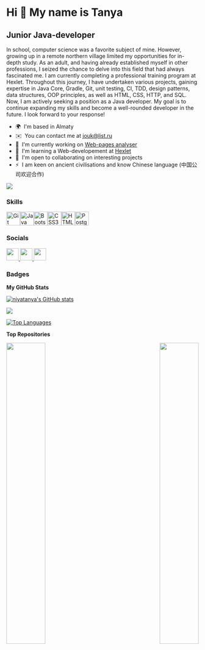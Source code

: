 Hi 👋 My name is Tanya
======================

Junior Java-developer
---------------------

In school, computer science was a favorite subject of mine. However, growing up in a remote northern village limited my opportunities for in-depth study. As an adult, and having already established myself in other professions, I seized the chance to delve into this field that had always fascinated me. I am currently completing a professional training program at Hexlet. Throughout this journey, I have undertaken various projects, gaining expertise in Java Core, Gradle, Git, unit testing, CI, TDD, design patterns, data structures, OOP principles, as well as HTML, CSS, HTTP, and SQL. Now, I am actively seeking a position as a Java developer. My goal is to continue expanding my skills and become a well-rounded developer in the future. I look forward to your response!

* 🌍  I'm based in Almaty
* ✉️  You can contact me at [jouk@list.ru](mailto:jouk@list.ru)
* 🚀  I'm currently working on [Web-pages analyser](http://github.com/niyatanya/niyatanya.github.io)
* 🧠  I'm learning a Web-developement at [Hexlet](https://ru.hexlet.io/programs/java)
* 🤝  I'm open to collaborating on interesting projects
* ⚡  I am keen on ancient civilisations and know Chinese language (中国公司欢迎合作)

<a href="https://www.github.com/niyatanya" target="_blank" rel="noreferrer"><img
src="https://img.shields.io/github/followers/niyatanya?logo=github&style=for-the-badge&color=14b8a6&labelColor=134e4a" /></a>

### Skills


<p align="left">
<a href="https://git-scm.com/" target="_blank" rel="noreferrer"><img src="https://raw.githubusercontent.com/danielcranney/readme-generator/main/public/icons/skills/git-colored.svg" width="36" height="36" alt="Git" /></a><a href="https://www.oracle.com/java/" target="_blank" rel="noreferrer"><img src="https://raw.githubusercontent.com/danielcranney/readme-generator/main/public/icons/skills/java-colored.svg" width="36" height="36" alt="Java" /></a><a href="https://getbootstrap.com/" target="_blank" rel="noreferrer"><img src="https://raw.githubusercontent.com/danielcranney/readme-generator/main/public/icons/skills/bootstrap-colored.svg" width="36" height="36" alt="Bootstrap" /></a><a href="https://www.w3.org/TR/CSS/#css" target="_blank" rel="noreferrer"><img src="https://raw.githubusercontent.com/danielcranney/readme-generator/main/public/icons/skills/css3-colored.svg" width="36" height="36" alt="CSS3" /></a><a href="https://developer.mozilla.org/en-US/docs/Glossary/HTML5" target="_blank" rel="noreferrer"><img src="https://raw.githubusercontent.com/danielcranney/readme-generator/main/public/icons/skills/html5-colored.svg" width="36" height="36" alt="HTML5" /></a><a href="https://www.postgresql.org/" target="_blank" rel="noreferrer"><img src="https://raw.githubusercontent.com/danielcranney/readme-generator/main/public/icons/skills/postgresql-colored.svg" width="36" height="36" alt="PostgreSQL" /></a>
</p>


### Socials

<p align="left"> <a href="https://discord.com/users/naumenkot" target="_blank" rel="noreferrer"> <picture> <source media="(prefers-color-scheme: dark)" srcset="https://raw.githubusercontent.com/danielcranney/readme-generator/main/public/icons/socials/discord-dark.svg" /> <source media="(prefers-color-scheme: light)" srcset="https://raw.githubusercontent.com/danielcranney/readme-generator/main/public/icons/socials/discord.svg" /> <img src="https://raw.githubusercontent.com/danielcranney/readme-generator/main/public/icons/socials/discord.svg" width="32" height="32" /> </picture> </a> <a href="https://www.github.com/niyatanya" target="_blank" rel="noreferrer"> <picture> <source media="(prefers-color-scheme: dark)" srcset="https://raw.githubusercontent.com/danielcranney/readme-generator/main/public/icons/socials/github-dark.svg" /> <source media="(prefers-color-scheme: light)" srcset="https://raw.githubusercontent.com/danielcranney/readme-generator/main/public/icons/socials/github.svg" /> <img src="https://raw.githubusercontent.com/danielcranney/readme-generator/main/public/icons/socials/github.svg" width="32" height="32" /> </picture> </a> <a href="https://www.linkedin.com/in/naumenkot" target="_blank" rel="noreferrer"> <picture> <source media="(prefers-color-scheme: dark)" srcset="https://raw.githubusercontent.com/danielcranney/readme-generator/main/public/icons/socials/linkedin-dark.svg" /> <source media="(prefers-color-scheme: light)" srcset="https://raw.githubusercontent.com/danielcranney/readme-generator/main/public/icons/socials/linkedin.svg" /> <img src="https://raw.githubusercontent.com/danielcranney/readme-generator/main/public/icons/socials/linkedin.svg" width="32" height="32" /> </picture> </a></p>

### Badges

<b>My GitHub Stats</b>

<a href="http://www.github.com/niyatanya"><img src="https://github-readme-stats.vercel.app/api?username=niyatanya&show_icons=true&hide=&count_private=true&title_color=ec4899&text_color=ffffff&icon_color=14b8a6&bg_color=134e4a&hide_border=true&show_icons=true" alt="niyatanya's GitHub stats" /></a>

<a href="http://www.github.com/niyatanya"><img src="https://github-readme-streak-stats.herokuapp.com/?user=niyatanya&stroke=ffffff&background=134e4a&ring=ec4899&fire=ec4899&currStreakNum=ffffff&currStreakLabel=ec4899&sideNums=ffffff&sideLabels=ffffff&dates=ffffff&hide_border=true" /></a>

<a href="https://github.com/niyatanya" align="left"><img src="https://github-readme-stats.vercel.app/api/top-langs/?username=niyatanya&langs_count=10&title_color=ec4899&text_color=ffffff&icon_color=14b8a6&bg_color=134e4a&hide_border=true&locale=en&custom_title=Top%20%Languages" alt="Top Languages" /></a>

<b>Top Repositories</b>

<div width="100%" align="center"><a href="https://github.com/niyatanya/java-project-71" align="left"><img align="left" width="45%" src="https://github-readme-stats.vercel.app/api/pin/?username=niyatanya&repo=java-project-71&title_color=ec4899&text_color=ffffff&icon_color=14b8a6&bg_color=134e4a&hide_border=true&locale=en" /></a><a href="https://github.com/niyatanya/java-project-61" align="right"><img align="right" width="45%" src="https://github-readme-stats.vercel.app/api/pin/?username=niyatanya&repo=java-project-61&title_color=ec4899&text_color=ffffff&icon_color=14b8a6&bg_color=134e4a&hide_border=true&locale=en" /></a></div><br /><br /><br /><br /><br /><br /><br />
